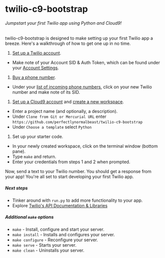 # twilio-c9-bootstrap
###### Jumpstart your first Twilio app using Python and Cloud9!

twilio-c9-bootstrap is designed to make setting up your first Twilio app a breeze. Here's a walkthrough of how to get one up in no time.

1. [Set up a Twilio account](https://www.twilio.com/try-twilio).
  - Make note of your Account SID & Auth Token, which can be found under your [Account Settings](https://www.twilio.com/user/account/settings).
1. [Buy a phone number](https://www.twilio.com/user/account/phone-numbers/search).
  - Under your [list of incoming phone numbers](https://www.twilio.com/user/account/phone-numbers/incoming), click on your new Twilio number and make note of its SID.
1. [Set up a Cloud9 account](https://c9.io/web/sign-up/free) and [create a new workspace](https://c9.io/new).
  - Enter a project name (and optionally, a description).
  - Under `Clone from Git or Mercurial URL` enter `https://github.com/perfectlynormalbeast/twilio-c9-bootstrap`
  - Under `Choose a template` select `Python`
1. Set up your starter code.
  - In your newly created workspace, click on the terminal window (bottom pane).
  - Type `make` and return.
  - Enter your credentials from steps 1 and 2 when prompted.

Now, send a text to your Twilio number. You should get a response from your app! You're all set to start developing your first Twilio app.

##### Next steps
- Tinker around with `run.py` to add more functionality to your app.
- Explore [Twilio's API Documentation & Libraries](https://www.twilio.com/api)

##### Additional `make` options
- `make` - Install, configure and start your server.
- `make install` - Installs and configures your server.
- `make configure` - Reconfigure your server.
- `make serve` - Starts your server.
- `make clean` - Uninstalls your server.
